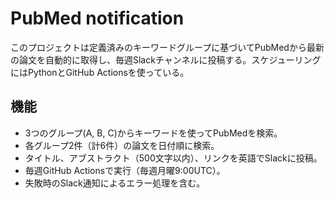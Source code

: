# PubMed notification

このプロジェクトは定義済みのキーワードグループに基づいてPubMedから最新の論文を自動的に取得し、毎週Slackチャンネルに投稿する。スケジューリングにはPythonとGitHub Actionsを使っている。

## 機能
- 3つのグループ(A, B, C)からキーワードを使ってPubMedを検索。
- 各グループ2件（計6件）の論文を日付順に検索。
- タイトル、アブストラクト（500文字以内）、リンクを英語でSlackに投稿。
- 毎週GitHub Actionsで実行（毎週月曜9:00UTC）。
- 失敗時のSlack通知によるエラー処理を含む。
